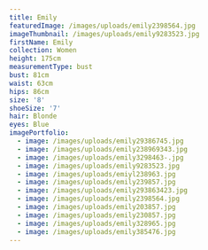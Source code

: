 ```yaml
---
title: Emily
featuredImage: /images/uploads/emily2398564.jpg
imageThumbnail: /images/uploads/emily9283523.jpg
firstName: Emily
collection: Women
height: 175cm
measurementType: bust
bust: 81cm
waist: 63cm
hips: 86cm
size: '8'
shoeSize: '7'
hair: Blonde
eyes: Blue
imagePortfolio:
  - image: /images/uploads/emily29386745.jpg
  - image: /images/uploads/emily238969343.jpg
  - image: /images/uploads/emily3298463-.jpg
  - image: /images/uploads/emily9283523.jpg
  - image: /images/uploads/emiyl238963.jpg
  - image: /images/uploads/emily239857.jpg
  - image: /images/uploads/emily293863423.jpg
  - image: /images/uploads/emily2398564.jpg
  - image: /images/uploads/emily203857.jpg
  - image: /images/uploads/emily230857.jpg
  - image: /images/uploads/emily328965.jpg
  - image: /images/uploads/emily385476.jpg
---
```


